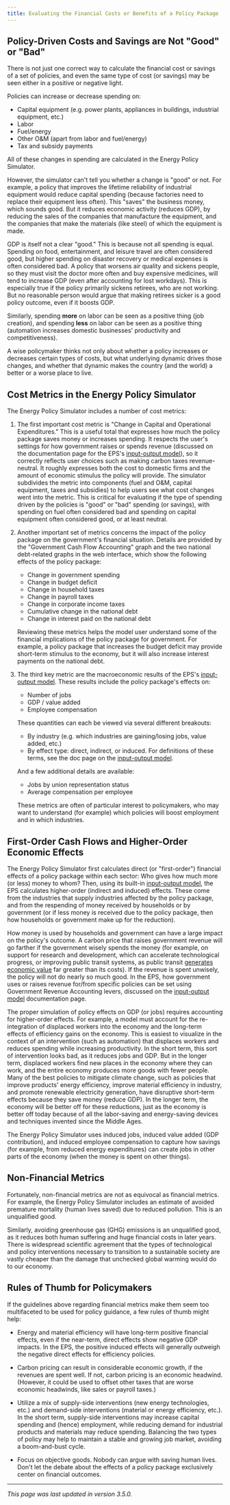 ```yaml
---
title: Evaluating the Financial Costs or Benefits of a Policy Package
---
```


## Policy-Driven Costs and Savings are Not "Good" or "Bad"

There is not just one correct way to calculate the financial cost or savings of a set of policies, and even the same type of cost (or savings) may be seen either in a positive or negative light.

Policies can increase or decrease spending on:

- Capital equipment (e.g. power plants, appliances in buildings, industrial equipment, etc.)
- Labor
- Fuel/energy
- Other O&M (apart from labor and fuel/energy)
- Tax and subsidy payments

All of these changes in spending are calculated in the Energy Policy Simulator.

However, the simulator can't tell you whether a change is "good" or not.  For example, a policy that improves the lifetime reliability of industrial equipment would reduce capital spending (because factories need to replace their equipment less often).  This "saves" the business money, which sounds good.  But it reduces economic activity (reduces GDP), by reducing the sales of the companies that manufacture the equipment, and the companies that make the materials (like steel) of which the equipment is made.

GDP is itself not a clear "good."  This is because not all spending is equal.  Spending on food, entertainment, and leisure travel are often considered good, but higher spending on disaster recovery or medical expenses is often considered bad.  A policy that worsens air quality and sickens people, so they must visit the doctor more often and buy expensive medicines, will tend to increase GDP (even after accounting for lost workdays).  This is especially true if the policy primarily sickens retirees, who are not working.  But no reasonable person would argue that making retirees sicker is a good policy outcome, even if it boosts GDP.

Similarly, spending **more** on labor can be seen as a positive thing (job creation), and spending **less** on labor can be seen as a positive thing (automation increases domestic businesses' productivity and competitiveness).

A wise policymaker thinks not only about whether a policy increases or decreases certain types of costs, but what underlying dynamic drives those changes, and whether that dynamic makes the country (and the world) a better or a worse place to live.

## Cost Metrics in the Energy Policy Simulator

The Energy Policy Simulator includes a number of cost metrics:

1. The first important cost metric is "Change in Capital and Operational Expenditures."  This is a useful total that expresses how much the policy package saves money or increases spending.  It respects the user's settings for how government raises or spends revenue (discussed on the documentation page for the EPS's [input-output model](io-model)), so it correctly reflects user choices such as making carbon taxes revenue-neutral.  It roughly expresses both the cost to domestic firms and the amount of economic stimulus the policy will provide.  The simulator subdivides the metric into components (fuel and O&M, capital equipment, taxes and subsidies) to help users see what cost changes went into the metric.  This is critical for evaluating if the type of spending driven by the policies is "good" or "bad" spending (or savings), with spending on fuel often considered bad and spending on capital equipment often considered good, or at least neutral.

2. Another important set of metrics concerns the impact of the policy package on the government's financial situation.  Details are provided by the "Government Cash Flow Accounting" graph and the two national debt-related graphs in the web interface, which show the following effects of the policy package:

    * Change in government spending
    * Change in budget deficit
    * Change in household taxes
    * Change in payroll taxes
    * Change in corporate income taxes
    * Cumulative change in the national debt
    * Change in interest paid on the national debt

    Reviewing these metrics helps the model user understand some of the financial implications of the policy package for government.  For example, a policy package that increases the budget deficit may provide short-term stimulus to the economy, but it will also increase interest payments on the national debt.

3. The third key metric are the macroeconomic results of the EPS's [input-output model](io-model).  These results include the policy package's effects on:

    * Number of jobs
    * GDP / value added
    * Employee compensation

    These quantities can each be viewed via several different breakouts:

    * By industry (e.g. which industries are gaining/losing jobs, value added, etc.)
    * By effect type: direct, indirect, or induced.  For definitions of these terms, see the doc page on the [input-output model](io-model).

    And a few additional details are available:

    * Jobs by union representation status
    * Average compensation per employee

    These metrics are often of particular interest to policymakers, who may want to understand (for example) which policies will boost employment and in which industries.

## First-Order Cash Flows and Higher-Order Economic Effects

The Energy Policy Simulator first calculates direct (or "first-order") financial effects of a policy package within each sector: Who gives how much more (or less) money to whom?  Then, using its built-in [input-output model](io-model), the EPS calculates higher-order (indirect and induced) effects.  These come from the industries that supply industries affected by the policy package, and from the respending of money received by households or by government (or if less money is received due to the policy package, then how households or government make up for the reduction).

How money is used by households and government can have a large impact on the policy's outcome.  A carbon price that raises government revenue will go farther if the government wisely spends the money (for example, on support for research and development, which can accelerate technological progress, or improving public transit systems, as public transit [generates economic value](https://www.ebp-us.com/sites/default/files/project/uploads/timeismoney.pdf) far greater than its costs).  If the revenue is spent unwisely, the policy will not do nearly so much good.  In the EPS, how government uses or raises revenue for/from specific policies can be set using Government Revenue Accounting levers, discussed on the [input-output model](io-model) documentation page.

The proper simulation of policy effects on GDP (or jobs) requires accounting for higher-order effects.  For example, a model must account for the re-integration of displaced workers into the economy and the long-term effects of efficiency gains on the economy.  This is easiest to visualize in the context of an intervention (such as automation) that displaces workers and reduces spending while increasing productivity.  In the short term, this sort of intervention looks bad, as it reduces jobs and GDP.  But in the longer term, displaced workers find new places in the economy where they can work, and the entire economy produces more goods with fewer people.  Many of the best policies to mitigate climate change, such as policies that improve products' energy efficiency, improve material efficiency in industry, and promote renewable electricity generation, have disruptive short-term effects because they save money (reduce GDP).  In the longer term, the economy will be better off for these reductions, just as the economy is better off today because of all the labor-saving and energy-saving devices and techniques invented since the Middle Ages.

The Energy Policy Simulator uses induced jobs, induced value added (GDP contribution), and induced employee compensation to capture how savings (for example, from reduced energy expenditures) can create jobs in other parts of the economy (when the money is spent on other things).

## Non-Financial Metrics

Fortunately, non-financial metrics are not as equivocal as financial metrics.  For example, the Energy Policy Simulator includes an estimate of avoided premature mortality (human lives saved) due to reduced pollution.  This is an unqualified good.

Similarly, avoiding greenhouse gas (GHG) emissions is an unqualified good, as it reduces both human suffering and huge financial costs in later years.  There is widespread scientific agreement that the types of technological and policy interventions necessary to transition to a sustainable society are vastly cheaper than the damage that unchecked global warming would do to our economy.

## Rules of Thumb for Policymakers

If the guidelines above regarding financial metrics make them seem too multifaceted to be used for policy guidance, a few rules of thumb might help:

* Energy and material efficiency will have long-term positive financial effects, even if the near-term, direct effects show negative GDP impacts.  In the EPS, the positive induced effects will generally outweigh the negative direct effects for efficiency policies.

* Carbon pricing can result in considerable economic growth, if the revenues are spent well.  If not, carbon pricing is an economic headwind.  (However, it could be used to offset other taxes that are worse economic headwinds, like sales or payroll taxes.)

* Utilize a mix of supply-side interventions (new energy technologies, etc.) and demand-side interventions (material or energy efficiency, etc.).  In the short term, supply-side interventions may increase capital spending and (hence) employment, while reducing demand for industrial products and materials may reduce spending.  Balancing the two types of policy may help to maintain a stable and growing job market, avoiding a boom-and-bust cycle.

* Focus on objective goods.  Nobody can argue with saving human lives.  Don't let the debate about the effects of a policy package exclusively center on financial outcomes.

---
*This page was last updated in version 3.5.0.*
